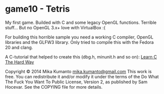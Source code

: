 # game10 - Tetris

My first game. Builded with C and some legacy OpenGL functions. Terrible stuff... But no OpenGL 3.x+ love with VirtualBox :(

For building this horrible sample you need a working C compiler, OpenGL libraries and the GLFW3 library. Only tried to compile this with the Fedora 20 and clang.

A C-tutorial that helped to create this (dbg.h, minunit.h and so on): [Learn C The Hard Way](http://c.learncodethehardway.org/) 

Copyright © 2014 Mika Kumanto <mika.kumanto@gmail.com>
This work is free. You can redistribute it and/or modify it under the
terms of the Do What The Fuck You Want To Public License, Version 2,
as published by Sam Hocevar. See the COPYING file for more details.
